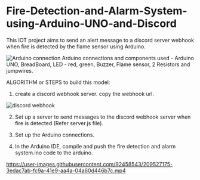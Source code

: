 # Fire-Detection-and-Alarm-System-using-Arduino-UNO-and-Discord
This IOT project aims to send an alert message to a discord server webhook when fire is detected by the flame sensor using Arduino. 

![Arduino connection](https://user-images.githubusercontent.com/92458543/209525400-8366d799-506a-44b3-a275-9fcfefeb1a09.jpeg)
Arduino connections and components used - Arduino UNO, BreadBoard, LED - red, green, Buzzer, Flame sensor, 2 Resistors and jumpwires.  

ALGORITHM or STEPS to build this model:

1. create a discord webhook server. copy the webhook url.

![discord webhook](https://user-images.githubusercontent.com/92458543/209526712-3e4d191f-b821-4414-a956-d78bac1db839.png)

2. Set up a server to send messages to the discord webhook server when fire is detected (Refer server.js file).

3. Set up the Arduino connections. 

4. In the Arduino IDE, compile and push the fire detection and alarm system.ino code to the arduino. 


https://user-images.githubusercontent.com/92458543/209527175-3edac7ab-fc9a-41e9-aa4a-04a60d446b7c.mp4


